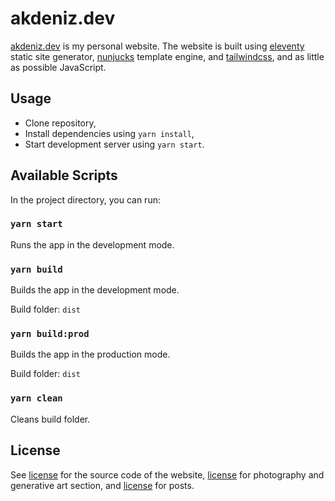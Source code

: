 # akdeniz.dev

[akdeniz.dev](https://akdeniz.dev) is my personal website. 
The website is built using [eleventy](https://www.11ty.dev/) static site generator,
[nunjucks](https://mozilla.github.io/nunjucks/) template engine, and 
[tailwindcss](https://tailwindcss.com/), and as little as possible JavaScript.

## Usage

- Clone repository,
- Install dependencies using `yarn install`,
- Start development server using `yarn start`.

## Available Scripts

In the project directory, you can run:

### `yarn start`
Runs the app in the development mode.

### `yarn build`
Builds the app in the development mode.

Build folder: `dist`

### `yarn build:prod`
Builds the app in the production mode.

Build folder: `dist`

### `yarn clean`
Cleans build folder.

## License

See [license](/LICENSE-website) for the source code of the website, [license](/LICENSE-art) for photography and generative art section, and [license](/LICENSE-posts) for posts.
